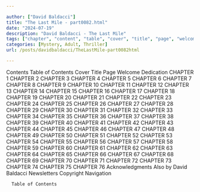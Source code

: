 ```yaml
---

author: ["David Baldacci"]
title: "The Last Mile - part0082.html"
date: "2024-07-19"
description: "David Baldacci - The Last Mile"
tags: ["chapter", "content", "table", "cover", "title", "page", "welcome", "dedication", "acknowledgment", "also", "david", "baldacci", "newsletter", "copyright", "navigation"]
categories: [Mystery, Adult, Thriller]
url: /posts/davidbaldacci/TheLastMile-part0082html

---
```



Contents
Table of Contents
Cover
Title Page
Welcome
Dedication
CHAPTER 1
CHAPTER 2
CHAPTER 3
CHAPTER 4
CHAPTER 5
CHAPTER 6
CHAPTER 7
CHAPTER 8
CHAPTER 9
CHAPTER 10
CHAPTER 11
CHAPTER 12
CHAPTER 13
CHAPTER 14
CHAPTER 15
CHAPTER 16
CHAPTER 17
CHAPTER 18
CHAPTER 19
CHAPTER 20
CHAPTER 21
CHAPTER 22
CHAPTER 23
CHAPTER 24
CHAPTER 25
CHAPTER 26
CHAPTER 27
CHAPTER 28
CHAPTER 29
CHAPTER 30
CHAPTER 31
CHAPTER 32
CHAPTER 33
CHAPTER 34
CHAPTER 35
CHAPTER 36
CHAPTER 37
CHAPTER 38
CHAPTER 39
CHAPTER 40
CHAPTER 41
CHAPTER 42
CHAPTER 43
CHAPTER 44
CHAPTER 45
CHAPTER 46
CHAPTER 47
CHAPTER 48
CHAPTER 49
CHAPTER 50
CHAPTER 51
CHAPTER 52
CHAPTER 53
CHAPTER 54
CHAPTER 55
CHAPTER 56
CHAPTER 57
CHAPTER 58
CHAPTER 59
CHAPTER 60
CHAPTER 61
CHAPTER 62
CHAPTER 63
CHAPTER 64
CHAPTER 65
CHAPTER 66
CHAPTER 67
CHAPTER 68
CHAPTER 69
CHAPTER 70
CHAPTER 71
CHAPTER 72
CHAPTER 73
CHAPTER 74
CHAPTER 75
CHAPTER 76
Acknowledgments
Also by David Baldacci
Newsletters
Copyright
    Navigation
      Table of Contents
